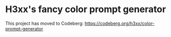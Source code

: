 # H3xx's fancy color prompt generator

This project has moved to Codeberg:
https://codeberg.org/h3xx/color-prompt-generator
